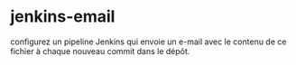 # jenkins-email
configurez un pipeline Jenkins qui envoie un e-mail avec le contenu de ce fichier à chaque nouveau commit dans le dépôt.
